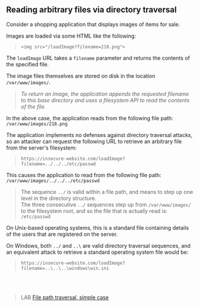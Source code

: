 ## Reading arbitrary files via directory traversal
  
Consider a shopping application that displays images of items for sale.  
  
Images are loaded via some HTML like the following:  
>`<img src="/loadImage?filename=218.png">`  
  
The `loadImage` URL takes a `filename` parameter and returns the contents of the specified file.  
  
The image files themselves are stored on disk in the location `/var/www/images/`.  

>_To return an image, the application appends the requested filename to this base directory and uses a filesystem API to read the contents of the file._  
  
In the above case, the application reads from the following file path:  
`/var/www/images/218.png`  
  
  
  
The application implements no defenses against directory traversal attacks, so an attacker can request the following URL to retrieve an arbitrary file from the server's filesystem:  
>`https://insecure-website.com/loadImage?filename=../../../etc/passwd`
  
This causes the application to read from the following file path:  
`/var/www/images/../../../etc/passwd`  
  
>The sequence `../` is valid within a file path, and means to step up one level in the directory structure.  
The three consecutive `../` sequences step up from `/var/www/images/` to the filesystem root, and so the file that is actually read is:  
`/etc/passwd`  
  
On Unix-based operating systems, this is a standard file containing details of the users that are registered on the server.  
  
  
  
On Windows, both `../` and `..\` are valid directory traversal sequences, and an equivalent attack to retrieve a standard operating system file would be:  
>`https://insecure-website.com/loadImage?filename=..\..\..\windows\win.ini`  
  
  
  <br>
 <br>

>LAB [File path traversal, simple case](https://portswigger.net/web-security/file-path-traversal/lab-simple)
